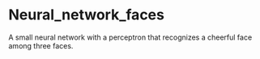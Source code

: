 # Neural_network_faces
A small neural network with a perceptron that recognizes a cheerful face among three faces. 
